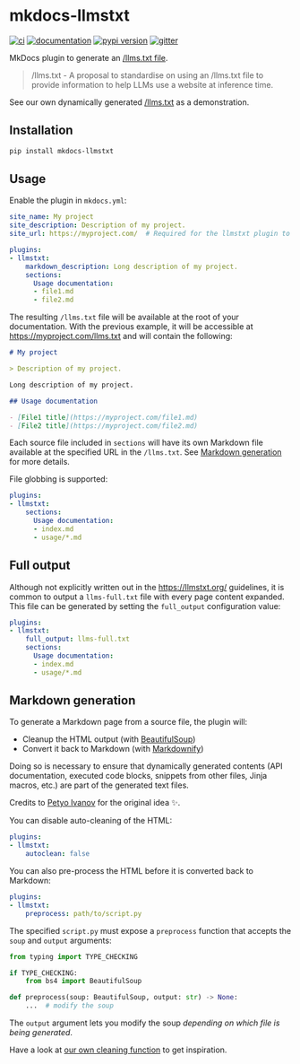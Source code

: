 # mkdocs-llmstxt

[![ci](https://github.com/pawamoy/mkdocs-llmstxt/workflows/ci/badge.svg)](https://github.com/pawamoy/mkdocs-llmstxt/actions?query=workflow%3Aci)
[![documentation](https://img.shields.io/badge/docs-mkdocs-708FCC.svg?style=flat)](https://pawamoy.github.io/mkdocs-llmstxt/)
[![pypi version](https://img.shields.io/pypi/v/mkdocs-llmstxt.svg)](https://pypi.org/project/mkdocs-llmstxt/)
[![gitter](https://badges.gitter.im/join%20chat.svg)](https://app.gitter.im/#/room/#mkdocs-llmstxt:gitter.im)

MkDocs plugin to generate an [/llms.txt file](https://llmstxt.org/).

> /llms.txt - A proposal to standardise on using an /llms.txt file to provide information to help LLMs use a website at inference time.

See our own dynamically generated [/llms.txt](https://pawamoy.github.io/mkdocs-llmstxt/llms.txt) as a demonstration.

## Installation

```bash
pip install mkdocs-llmstxt
```

## Usage

Enable the plugin in `mkdocs.yml`:

```yaml title="mkdocs.yml"
site_name: My project
site_description: Description of my project.
site_url: https://myproject.com/  # Required for the llmstxt plugin to work.

plugins:
- llmstxt:
    markdown_description: Long description of my project.
    sections:
      Usage documentation:
      - file1.md
      - file2.md
```

The resulting `/llms.txt` file will be available at the root of your documentation. With the previous example, it will be accessible at https://myproject.com/llms.txt and will contain the following:

```markdown
# My project

> Description of my project.

Long description of my project.

## Usage documentation

- [File1 title](https://myproject.com/file1.md)
- [File2 title](https://myproject.com/file2.md)
```

Each source file included in `sections` will have its own Markdown file available at the specified URL in the `/llms.txt`. See [Markdown generation](#markdown-generation) for more details.

File globbing is supported:

```yaml title="mkdocs.yml"
plugins:
- llmstxt:
    sections:
      Usage documentation:
      - index.md
      - usage/*.md
```

## Full output

Although not explicitly written out in the https://llmstxt.org/ guidelines, it is common to output a `llms-full.txt` file with every page content expanded. This file can be generated by setting the `full_output` configuration value:

```yaml title="mkdocs.yml"
plugins:
- llmstxt:
    full_output: llms-full.txt
    sections:
      Usage documentation:
      - index.md
      - usage/*.md
```

## Markdown generation

To generate a Markdown page from a source file, the plugin will:

- Cleanup the HTML output (with [BeautifulSoup](https://pypi.org/project/beautifulsoup4/))
- Convert it back to Markdown (with [Markdownify](https://pypi.org/project/markdownify))

Doing so is necessary to ensure that dynamically generated contents (API documentation, executed code blocks, snippets from other files, Jinja macros, etc.) are part of the generated text files.

Credits to [Petyo Ivanov](https://github.com/petyosi) for the original idea ✨.

You can disable auto-cleaning of the HTML:

```yaml title="mkdocs.yml"
plugins:
- llmstxt:
    autoclean: false
```

You can also pre-process the HTML before it is converted back to Markdown:

```yaml title="mkdocs.yml"
plugins:
- llmstxt:
    preprocess: path/to/script.py
```

The specified `script.py` must expose a `preprocess` function that accepts the `soup` and `output` arguments:

```python
from typing import TYPE_CHECKING

if TYPE_CHECKING:
    from bs4 import BeautifulSoup

def preprocess(soup: BeautifulSoup, output: str) -> None:
    ...  # modify the soup
```

The `output` argument lets you modify the soup *depending on which file is being generated*.

Have a look at [our own cleaning function](https://pawamoy.github.io/mkdocs-llmstxt/reference/mkdocs_llmstxt/#mkdocs_llmstxt.autoclean) to get inspiration.
